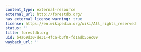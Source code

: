 ```yaml
---
content_type: external-resource
external_url: http://forestdb.org/
has_external_license_warning: true
license: https://en.wikipedia.org/wiki/All_rights_reserved
status: ''
title: forestdb.org
uid: b4a69d30-de31-4fca-b3f8-fd1adb55ec09
wayback_url: ''
---
```

